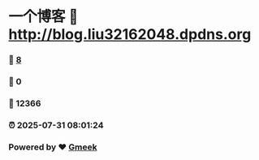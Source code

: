 # 一个博客 :link: http://blog.liu32162048.dpdns.org 
### :page_facing_up: [8](http://blog.liu32162048.dpdns.org/tag.html) 
### :speech_balloon: 0 
### :hibiscus: 12366 
### :alarm_clock: 2025-07-31 08:01:24 
### Powered by :heart: [Gmeek](https://github.com/Meekdai/Gmeek)
